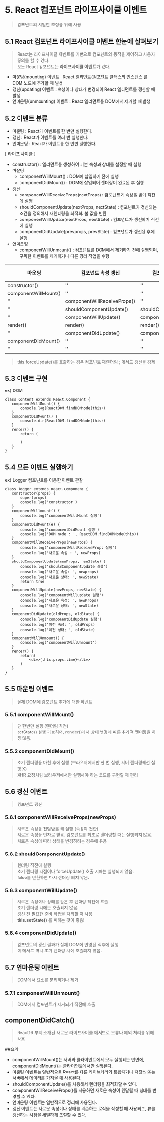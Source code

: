 # 5. React 컴포넌트 라이프사이클 이벤트
> 컴포넌트의 세밀한 조정을 위해 사용

## 5.1 React 컴포넌트 라이프사이클 이벤트 한눈에 살펴보기
> React는 라이프사이클 이벤트를 기반으로 컴포넌트의 동작을 제어하고 사용자 정의를 할 수 있다. <br/>
> 모든 React 컴포넌트는 **라이프사이클 이벤트**가 있다.
* 마운팅(mounting) 이벤트 : React 엘리먼트(컴포넌트 클래스의 인스턴스)를 DOM 노드에 추가할 때 발생
* 갱신(updating) 이벤트 : 속성이나 상태가 변경되어 React 엘리먼트를 갱신할 때 발생
* 언마운팅(unmounting) 이벤트 : React 엘리먼트를 DOM에서 제거할 때 발생

## 5.2 이벤트 분류
* 마운팅 : React가 이벤트를 한 번만 실행한다.
* 갱신 : React가 이벤트를 여러 번 실행한다.
* 언마운팅 : React가 이벤트를 한 번만 실행한다.

[ 라이프 사이클 ]
* constructor() : 엘리먼트를 생성하여 기본 속성과 상태를 설정할 때 실행
* 마운팅
    * componentWillMount() : DOM에 삽입하기 전에 실행
    * componentDidMount() : DOM에 삽입되어 렌더링이 완료된 후 실행
* 갱신
    * componentWillReceiveProps(nextProps) : 컴포넌트가 속성을 받기 직전에 실행
    * shouldComponentUpdate(nextProps, nextState) : 컴포넌트가 갱신되는 조건을 정의해서 재렌더링을 최적화. 불 값을 반환
    * componentWillUpdate(nextProps, nextState) : 컴포넌트가 갱신되기 직전에 실행
    * componentDidUpdate(prevprops, prevState) : 컴포넌트가 갱신된 후에 실행
* 언마운팅
    * componentWillUnmount() : 컴포넌트를 DOM에서 제거하기 전에 실행되며, 구독한 이벤트를 제거하거나 다른 정리 작업을 수행

마운팅 | 컴포넌트 속성 갱신 | 컴포넌트 상태 갱신 | forceupdate()를 이용한 갱신 | 언마운팅
---|---|----|----|---
constructor()| '' | '' | '' | ''
componentWillMount() | '' | '' | '' | '' 
'' | componentWillReceiveProps() | '' | '' | ''
'' | shouldComponentUpdate() | shouldComponentUpdate() | '' | ''
'' | componentWillUpdate() | componentWillUpdate() | componentWillUpdate() | ''
render() | render() | render() | render() | ''
'' | componentDidUpdate() | componentDidUpdate | componentDidUpdate | ''
 componentDidMount() | '' | '' | '' | ''
'' | '' | '' | '' | componentDidMount()
 
 > this.forceUpdate()를 호출하는 경우 컴포넌트 재렌더링 ; 메서드 갱신을 강제
 
 ## 5.3 이벤트 구현
 
 ex) DOM
 ```
 class Content extends React.Component {
    componentWillMount() {
        console.log(ReactDOM.findDOMnode(this))
    }
    componentDidMount() {
        console.dir(ReactDOM.findDOMNode(this))
    }
    render() {
        return (
        
        )
    }
}
 ```
 
 ## 5.4 모든 이벤트 실행하기
 
 ex) Logger 컴포넌트를 이용한 이벤트 관찰
 ```
 class logger extends React.Component {
    constructor(props) {
        super(props)
        console.log('constructor')
    }
    componentWillmount() {
        console.log('componentWillMount 실행')
    }
    componentDidMount(e) {
        console.log('componentDidMount 실행')
        console.log('DOM node : ', ReactDOM.findDOMNode(this))
    }
    componentWillReceiveProps(newProps) {
        console.log('componentWillReceiveProps 실행')
        console.log('새로운 속성 : ', newProps)
    }
    shouldComponentUpdate(newProps, newState) {
        console.log('shouldComponentUpdate 실행')
        console.log('새로운 속성: ', newprops)
        console.log('새로운 상태: ', newState)
        return true
    }
    componentWillUpdate(newProps, newState) {
        console.log('componentWillupdate 실행')
        console.log('새로운 속성: ', newProps)
        console.log('새로운 상태: ', newState)
    }
    componentDidUpdate(oldProps, oldState) {
        console.log('componentDidUpdate 실행')
        console.log('이전 속성: ', oldProps)
        console.log('이전 상태; ', oldState)
    }
    componentWillUnmount() {
        console.log('componentWillUnmount')
    }
    render() {
        return(
            <div>{this.props.time}</div>
        )
    }
}
 ```
 
## 5.5 마운팅 이벤트
> 실제 DOM에 컴포넌트 추가에 대한 이벤트
 
### 5.5.1 componentWillMount()
> 단 한번만 실행 (렌더링 직전) <br/>
> setState() 실행 가능하며, render()에서 상태 변경에 따른 추가적 렌더링을 하징 않음.

### 5.5.2 componentDidMount()
> 초기 렌더링을 마친 후에 실행 (브라우저에서만 한 번 실행, 서버 렌더링에선 실행 X) <br/>
> XHR 요청처럼 브라우저에서만 실행해야 하는 코드를 구현할 때 편리

## 5.6 갱신 이벤트
> 컴포넌트 갱신

### 5.6.1 componentWillReceiveProps(newProps)
> 새로운 속성을 전달받을 때 실행 (속성의 전환) <br/>
> 새로운 속성을 인자로 받음. 컴포넌트를 최초로 렌더링할 때는 실행되지 않음. <br/>
> 새로운 속성에 따라 상태를 변경하려는 경우에 유용

### 5.6.2 shouldComponentUpdate()
> 렌더링 직전에 실행 <br/>
> 초기 렌더링 시점이나 forceUpdate() 호출 시에는 실행되지 않음. <br/>
> false를 반환하면 다시 렌더링 되지 않음.

### 5.6.3 componentWillUpdate()
> 새로운 속성이나 상태를 받은 후 렌더링 직전에 호출 <br/>
> 초기 렌더링 시에는 호출되지 않음. <br/>
> 갱신 전 필요한 준비 작업을 처리할 때 사용 <br/>
> **this.setState()** 를 피하는 것이 좋음!

### 5.6.4 componentDidUpdate()
> 컴포넌트의 갱신 결과가 실제 DOM에 반영된 직후에 실행 <br/>
> 이 메서드 역시 초기 렌더링 시에 호출되지 않음.

## 5.7 언마운팅 이벤트
> DOM에서 요소를 분리하거나 제거

### 5.7.1 componentWillUnmount()
> DOM에서 컴포넌트가 제거되기 직전에 호출

## componentDidCatch()
> React16 부터 소개된 새로운 라이프사이클 메서드로 오류나 예외 처리를 위해 사용

##요약
* componentWillMount()는 서버와 클라이언트에서 모두 실행되는 반면에, componentDidMount()는 클라이언트에서만 실행된다.
* 마운팅 이벤트는 일반적으로 React를 다른 라이브러리와 통합하거나 저장소 또는 서버에서 데이터를 가져올 때 사용된다.
* shouldComponentUpdate()를 사용해서 렌더링을 최적화할 수 있다.
* componentWillReceiveProps()를 사용하면 새로운 속성이 전달될 때 상태를 변경할 수 있다.
* 언마운팅 이벤트는 일반적으로 정리에 사용된다.
* 갱신 이벤트는 새로운 속성이나 상태를 의존하는 로직을 작성할 때 사용되고, 뷰를 갱신하는 시점을 세밀하게 조절할 수 있다.
